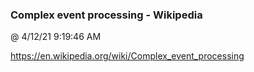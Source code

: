﻿

### Complex event processing - Wikipedia
@ 4/12/21 9:19:46 AM

https://en.wikipedia.org/wiki/Complex_event_processing

